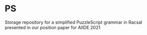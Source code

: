 # PS
Storage repository for a simplified PuzzleScript grammar in Racsal presented in our position paper for AIIDE 2021
